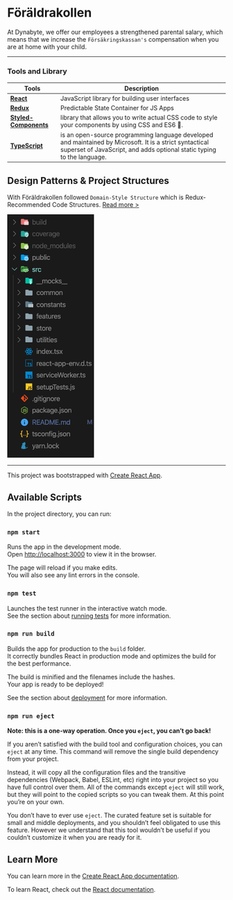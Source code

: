 # Föräldrakollen

At Dynabyte, we offer our employees a strengthened parental salary, which means that we increase the `Försäkringskassan's` compensation when you are at home with your child.

---

### Tools and Library

| Tools                                                   | Description                                                                                                                                                                       |
| ------------------------------------------------------- | --------------------------------------------------------------------------------------------------------------------------------------------------------------------------------- |
| [**React**](https://reactjs.org/)                       | JavaScript library for building user interfaces                                                                                                                                   |
| [**Redux**](https://redux.js.org/)                      | Predictable State Container for JS Apps                                                                                                                                           |
| [**Styled-Components**](https://styled-components.com/) | library that allows you to write actual CSS code to style your components by using CSS and ES6 💅.                                                                                |
| [**TypeScript**](https://www.typescriptlang.org/)       | is an open-source programming language developed and maintained by Microsoft. It is a strict syntactical superset of JavaScript, and adds optional static typing to the language. |

## Design Patterns & Project Structures

With Föräldrakollen followed `Domain-Style Structure` which is Redux-Recommended Code Structures.
[Read more >](https://www.learnhowtoprogram.com/react/advanced-topics/react-and-redux-design-patterns)

<img alt='File Structure' src='./images/file_structure.png' width='200px'>

---

This project was bootstrapped with [Create React App](https://github.com/facebook/create-react-app).

## Available Scripts

In the project directory, you can run:

### `npm start`

Runs the app in the development mode.<br>
Open [http://localhost:3000](http://localhost:3000) to view it in the browser.

The page will reload if you make edits.<br>
You will also see any lint errors in the console.

### `npm test`

Launches the test runner in the interactive watch mode.<br>
See the section about [running tests](https://facebook.github.io/create-react-app/docs/running-tests) for more information.

### `npm run build`

Builds the app for production to the `build` folder.<br>
It correctly bundles React in production mode and optimizes the build for the best performance.

The build is minified and the filenames include the hashes.<br>
Your app is ready to be deployed!

See the section about [deployment](https://facebook.github.io/create-react-app/docs/deployment) for more information.

### `npm run eject`

**Note: this is a one-way operation. Once you `eject`, you can’t go back!**

If you aren’t satisfied with the build tool and configuration choices, you can `eject` at any time. This command will remove the single build dependency from your project.

Instead, it will copy all the configuration files and the transitive dependencies (Webpack, Babel, ESLint, etc) right into your project so you have full control over them. All of the commands except `eject` will still work, but they will point to the copied scripts so you can tweak them. At this point you’re on your own.

You don’t have to ever use `eject`. The curated feature set is suitable for small and middle deployments, and you shouldn’t feel obligated to use this feature. However we understand that this tool wouldn’t be useful if you couldn’t customize it when you are ready for it.

## Learn More

You can learn more in the [Create React App documentation](https://facebook.github.io/create-react-app/docs/getting-started).

To learn React, check out the [React documentation](https://reactjs.org/).
